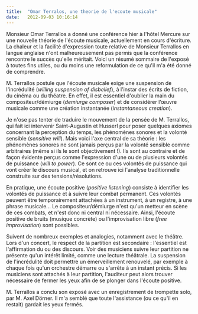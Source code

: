 ```yaml
---
title:  "Omar Terralos, une theorie de l'ecoute musicale"
date:   2012-09-03 10:16:14
---
```


Monsieur Omar Terrallos a donné une conférence hier à l'hôtel Mercure
sur une nouvelle théorie de l'écoute musicale, actuellement en cours
d'écriture. La chaleur et la facilité d'expression toute relative de
Monsieur Terrallos en langue anglaise n'ont malheureusement pas permis
que la conférence rencontre le succès qu'elle méritait. Voici un
résumé sommaire de l'exposé à toutes fins utiles, ou du moins une
reformulation de ce qu'il m'a été donné de comprendre.


M. Terrallos postule que l'écoute musicale exige une suspension de
l'incrédulité (*willing suspension of disbelief*), à l'instar des
écrits de fiction, du cinéma ou du théatre. En effet, il est essentiel
d'oublier la main du compositeur/démiurge (*demiurge composer*) et de
considérer l’œuvre musicale comme une création instantanée
(*instantaneous creation*).


Je n'ose pas tenter de traduire le mouvement de la pensée de
M. Terrallos, qui fait ici intervenir Saint-Augustin et Husserl pour
poser quelques axiomes concernant la perception du temps, les
phénomènes sonores et la volonté sensible (*sensitive will*). Mais
voici l'axe central de sa théorie : les phénomènes sonores ne sont
jamais perçus par la volonté sensible comme arbitraires (même si ils
le sont objectivement !). Ils sont au contraire et de façon évidente
perçus comme l'expression d'une ou de plusieurs volontés de puissance
(*will to power*). Ce sont ce ou ces volontés de puissance qui vont
créer le discours musical, et on retrouve ici l'analyse traditionnelle
construite sur des tensions/résolutions.


En pratique, une écoute positive (*positive listening*) consiste à
identifier les volontés de puissance et à suivre leur combat
permanent. Ces volontés peuvent être temporairement attachées à un
instrument, à un registre, à une phrase musicale... Le
compositeur/démiurge n'est qu'un metteur en scène de ces combats, et
n'est donc ni central ni nécessaire. Ainsi, l'écoute positive de
bruits (musique concrète) ou l'improvisation libre (*free
improvisation*) sont possibles.


Suivent de nombreux exemples et analogies, notamment avec le
théâtre. Lors d'un concert, le respect de la partition est secondaire
: l'essentiel est l'affirmation du ou des discours. Voir des musiciens
suivre leur partition ne présente qu'un intérêt limité, comme une
lecture théâtrale. La suspension de l'incrédulité doit permettre un
émerveillement renouvelé, par exemple à chaque fois qu'un orchestre
démarre ou s'arrête à un instant précis. Si les musiciens sont
attachés à leur partition, l'auditeur peut alors trouver nécessaire de
fermer les yeux afin de se plonger dans l'écoute positive.


M. Terrallos a conclu son exposé avec un enregistrement de trompette
solo, par M. Axel Dörner. Il m'a semblé que toute l'assistance (ou ce
qu'il en restait) gardait les yeux fermés.
